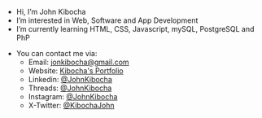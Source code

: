 - Hi, I’m John Kibocha
- I’m interested in Web, Software and App Development
- I’m currently learning HTML, CSS, Javascript, mySQL, PostgreSQL and PhP
<!--- 💞️ I’m looking to collaborate on ...--->
- You can contact me via:  
  - Email:      jonkibocha@gmail.com
  - Website: [Kibocha's Portfolio](https://johnkibocha.pythonanywhere.com/)
  - Linkedin:   [@JohnKibocha](www.linkedin.com/in/johnkibocha)
  - Threads: [@JohnKibocha](www.threads.net/john_kibocha)
  - Instagram: [@JohnKibocha](www.instagram.com/john_kibocha)
  - X-Twitter: [@KibochaJohn](www.twitter.com/KibochaJohn)

<!---
JohnKibocha/JohnKibocha is a ✨ special ✨ repository because its `README.md` (this file) appears on your GitHub profile.
You can click the Preview link to take a look at your changes.
--->
